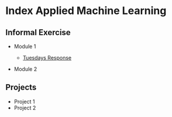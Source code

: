 # Index Applied Machine Learning

## Informal Exercise
- Module 1
    - [Tuesdays Response](tues1.md)

- Module 2

## Projects

- Project 1
- Project 2